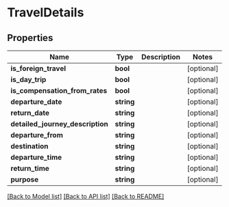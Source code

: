 # TravelDetails

## Properties
Name | Type | Description | Notes
------------ | ------------- | ------------- | -------------
**is_foreign_travel** | **bool** |  | [optional] 
**is_day_trip** | **bool** |  | [optional] 
**is_compensation_from_rates** | **bool** |  | [optional] 
**departure_date** | **string** |  | [optional] 
**return_date** | **string** |  | [optional] 
**detailed_journey_description** | **string** |  | [optional] 
**departure_from** | **string** |  | [optional] 
**destination** | **string** |  | [optional] 
**departure_time** | **string** |  | [optional] 
**return_time** | **string** |  | [optional] 
**purpose** | **string** |  | [optional] 

[[Back to Model list]](../README.md#documentation-for-models) [[Back to API list]](../README.md#documentation-for-api-endpoints) [[Back to README]](../README.md)


